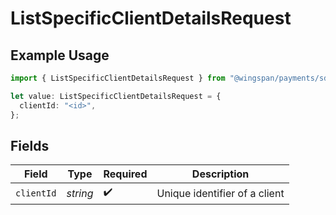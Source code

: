 # ListSpecificClientDetailsRequest

## Example Usage

```typescript
import { ListSpecificClientDetailsRequest } from "@wingspan/payments/sdk/models/operations";

let value: ListSpecificClientDetailsRequest = {
  clientId: "<id>",
};
```

## Fields

| Field                         | Type                          | Required                      | Description                   |
| ----------------------------- | ----------------------------- | ----------------------------- | ----------------------------- |
| `clientId`                    | *string*                      | :heavy_check_mark:            | Unique identifier of a client |